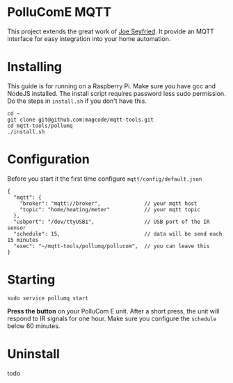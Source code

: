 # PolluComE MQTT
This project extends the great work of [Joe Seyfried](https://github.com/JoeSey/PolluComE).
It provide an MQTT interface for easy integration into your home automation.

# Installing
This guide is for running on a Raspberry Pi.
Make sure you have gcc and NodeJS installed.
The install script requires password less sudo permission. Do the steps in `install.sh` if you don't have this.

```
cd ~
git clone git@github.com:magcode/mqtt-tools.git
cd mqtt-tools/pollumq
./install.sh
```

# Configuration
Before you start it the first time configure `mqtt/config/default.json`

```
{
  "mqtt": {
    "broker": "mqtt://broker",              // your mqtt host
    "topic": "home/heating/meter"           // your mqtt topic
  },
  "usbport": "/dev/ttyUSB1",                // USB port of the IR sensor
  "schedule": 15,                           // data will be send each 15 minutes
  "exec": "~/mqtt-tools/pollumq/pollucom",  // you can leave this
}
```

# Starting
```
sudo service pollumq start
```

**Press the button** on your PolluCom E unit. After a short press, the unit will respond to IR signals for one hour.
Make sure you configure the `schedule` below 60 minutes.

# Uninstall

todo